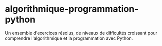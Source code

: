 # algorithmique-programmation-python
Un ensemble d'exercices résolus, de niveaux de difficultés croissant pour comprendre l'algorithmique et la programmation avec Python.
